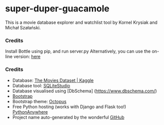 # super-duper-guacamole
This is a movie database explorer and watchlist tool by Kornel Krysiak and Michał Szałański.

### Credits
Install Bottle using pip, and run server.py 
Alternatively, you can use the on-line version: [here](http://rockpein.pythonanywhere.com/)

### Credits
 - Database: [The Movies Dataset | Kaggle](https://www.kaggle.com/rounakbanik/the-movies-dataset)
 - Database tool: [SQLiteStudio](https://sqlitestudio.pl/index.rvt)
 - Database visualised using [DbSchema] (https://www.dbschema.com/)
 - [Bootstrap](https://getbootstrap.com/)
 - Bootstrap theme: [Octopus](https://github.com/puikinsh/octopus)
 - Free Python hosting (works with Django and Flask too!) [PythonAnywhere](https://www.pythonanywhere.com)
 - Project name auto-generated by the wonderful [GitHub](https://github.com)
 